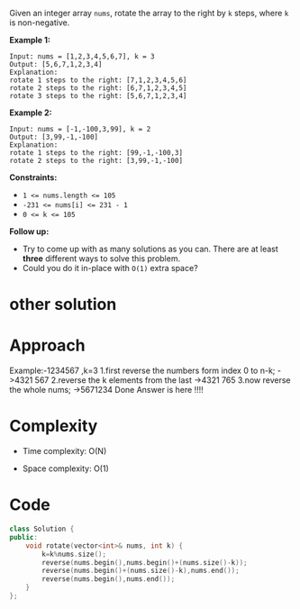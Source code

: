 Given an integer array `nums`, rotate the array to the right by `k` steps, where `k` is non-negative.

 

**Example 1:**

```
Input: nums = [1,2,3,4,5,6,7], k = 3
Output: [5,6,7,1,2,3,4]
Explanation:
rotate 1 steps to the right: [7,1,2,3,4,5,6]
rotate 2 steps to the right: [6,7,1,2,3,4,5]
rotate 3 steps to the right: [5,6,7,1,2,3,4]
```

**Example 2:**

```
Input: nums = [-1,-100,3,99], k = 2
Output: [3,99,-1,-100]
Explanation: 
rotate 1 steps to the right: [99,-1,-100,3]
rotate 2 steps to the right: [3,99,-1,-100]
```

 

**Constraints:**

- `1 <= nums.length <= 105`
- `-231 <= nums[i] <= 231 - 1`
- `0 <= k <= 105`

 

**Follow up:**

- Try to come up with as many solutions as you can. There are at least **three** different ways to solve this problem.
- Could you do it in-place with `O(1)` extra space?

# other solution

# Approach

Example:-1234567 ,k=3
1.first reverse the numbers form index 0 to n-k;
->4321 567
2.reverse the k elements from the last
->4321 765
3.now reverse the whole nums;
->5671234 Done Answer is here !!!!

# Complexity

- Time complexity: O(N)

- Space complexity: O(1)

# Code

```cpp
class Solution {
public:
    void rotate(vector<int>& nums, int k) {
        k=k%nums.size();
        reverse(nums.begin(),nums.begin()+(nums.size()-k));
        reverse(nums.begin()+(nums.size()-k),nums.end());
        reverse(nums.begin(),nums.end()); 
    }
};
```